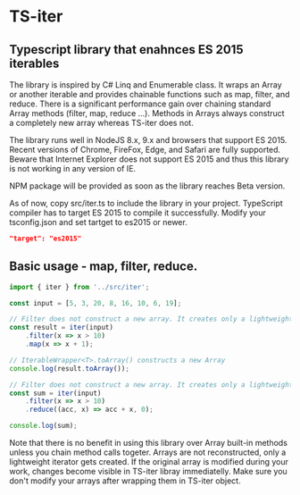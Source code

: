 TS-iter
=======

## Typescript library that enahnces ES 2015 iterables

The library is inspired by C# Linq and Enumerable class. It wraps an Array or another iterable and provides
chainable functions such as map, filter, and reduce. There is a significant performance gain over chaining
standard Array methods (filter, map, reduce ...). Methods in Arrays always construct a completely
new array whereas TS-iter does not.

The library runs well in NodeJS 8.x, 9.x and browsers that support ES 2015. Recent versions of Chrome, FireFox, Edge, and Safari
are fully supported. Beware that Internet Explorer does not support ES 2015 and thus this library is not working in any version of IE.

NPM package will be provided as soon as the library reaches Beta version.

As of now, copy src/iter.ts to include the library in your project. TypeScript compiler has to target ES 2015 to compile it successfully. Modify your tsconfig.json and set tartget to es2015 or newer.

```json
"target": "es2015"
```

## Basic usage - map, filter, reduce.
```ts
import { iter } from '../src/iter';

const input = [5, 3, 20, 8, 16, 10, 6, 19];

// Filter does not construct a new array. It creates only a lightweight object.
const result = iter(input)
    .filter(x => x > 10)
    .map(x => x + 1);

// IterableWrapper<T>.toArray() constructs a new Array
console.log(result.toArray());

// Filter does not construct a new array. It creates only a lightweight object.
const sum = iter(input)
    .filter(x => x > 10)
    .reduce((acc, x) => acc + x, 0);

console.log(sum);
```

Note that there is no benefit in using this library over Array built-in methods unless you chain method calls togeter.
Arrays are not reconstructed, only a lightweight iterator gets created.
If the original array is modified during your work, changes become visible in TS-iter libray immediatelly.
Make sure you don't modify your arrays after wrapping them in TS-iter object.